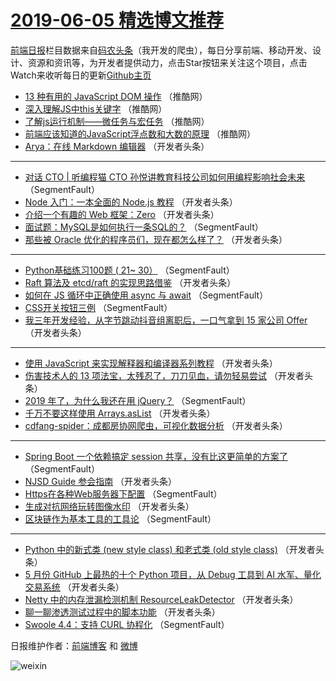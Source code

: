 # [2019-06-05 精选博文推荐](https://toutiao.qdkfweb.cn/date/2019/06/05)

[前端日报](https://qdkfweb.cn/c/news)栏目数据来自[码农头条](https://toutiao.qdkfweb.cn/)（我开发的爬虫），每日分享前端、移动开发、设计、资源和资讯等，为开发者提供动力，点击Star按钮来关注这个项目，点击Watch来收听每日的更新[Github主页](https://github.com/kujian/frontendDaily)
* [13 种有用的 JavaScript DOM 操作](https://toutiao.qdkfweb.cn/113891.html) （推酷网）
* [深入理解JS中this关键字](https://toutiao.qdkfweb.cn/113890.html) （推酷网）
* [了解js运行机制——微任务与宏任务](https://toutiao.qdkfweb.cn/113887.html) （推酷网）
* [前端应该知道的JavaScript浮点数和大数的原理](https://toutiao.qdkfweb.cn/113885.html) （推酷网）
* [Arya：在线 Markdown 编辑器](https://toutiao.qdkfweb.cn/113958.html) （开发者头条）

***
* [对话 CTO | 听编程猫 CTO 孙悦讲教育科技公司如何用编程影响社会未来](https://toutiao.qdkfweb.cn/113842.html) （SegmentFault）
* [Node 入门：一本全面的 Node.js 教程](https://toutiao.qdkfweb.cn/114008.html) （开发者头条）
* [介绍一个有趣的 Web 框架：Zero](https://toutiao.qdkfweb.cn/113961.html) （开发者头条）
* [面试题：MySQL是如何执行一条SQL的？](https://toutiao.qdkfweb.cn/113834.html) （SegmentFault）
* [那些被 Oracle 优化的程序员们，现在都怎么样了？](https://toutiao.qdkfweb.cn/113952.html) （开发者头条）

***
* [Python基础练习100题 ( 21~ 30）](https://toutiao.qdkfweb.cn/113846.html) （SegmentFault）
* [Raft 算法及 etcd/raft 的实现思路借鉴](https://toutiao.qdkfweb.cn/113969.html) （开发者头条）
* [如何在 JS 循环中正确使用 async 与 await](https://toutiao.qdkfweb.cn/113941.html) （SegmentFault）
* [CSS开关按钮三例](https://toutiao.qdkfweb.cn/113836.html) （SegmentFault）
* [我三年开发经验，从字节跳动抖音组离职后，一口气拿到 15 家公司 Offer](https://toutiao.qdkfweb.cn/113848.html) （开发者头条）

***
* [使用 JavaScript 来实现解释器和编译器系列教程](https://toutiao.qdkfweb.cn/114016.html) （开发者头条）
* [伤害技术人的 13 项法宝，太残忍了，刀刀见血，请勿轻易尝试](https://toutiao.qdkfweb.cn/113974.html) （开发者头条）
* [2019 年了，为什么我还在用 jQuery？](https://toutiao.qdkfweb.cn/113838.html) （SegmentFault）
* [千万不要这样使用 Arrays.asList](https://toutiao.qdkfweb.cn/113955.html) （开发者头条）
* [cdfang-spider：成都房协网爬虫，可视化数据分析](https://toutiao.qdkfweb.cn/114021.html) （开发者头条）

***
* [Spring Boot 一个依赖搞定 session 共享，没有比这更简单的方案了](https://toutiao.qdkfweb.cn/113847.html) （SegmentFault）
* [NJSD Guide 参会指南](https://toutiao.qdkfweb.cn/113865.html) （开发者头条）
* [Https在各种Web服务器下配置](https://toutiao.qdkfweb.cn/113946.html) （SegmentFault）
* [生成对抗网络玩转图像水印](https://toutiao.qdkfweb.cn/113999.html) （开发者头条）
* [区块链作为基本工具的工具论](https://toutiao.qdkfweb.cn/113841.html) （SegmentFault）

***
* [Python 中的新式类 (new style class) 和老式类 (old style class)](https://toutiao.qdkfweb.cn/113876.html) （开发者头条）
* [5 月份 GitHub 上最热的十个 Python 项目，从 Debug 工具到 AI 水军、量化交易系统](https://toutiao.qdkfweb.cn/113853.html) （开发者头条）
* [Netty 中的内存泄漏检测机制 ResourceLeakDetector](https://toutiao.qdkfweb.cn/113981.html) （开发者头条）
* [聊一聊渗透测试过程中的脚本功能](https://toutiao.qdkfweb.cn/113866.html) （开发者头条）
* [Swoole 4.4：支持 CURL 协程化](https://toutiao.qdkfweb.cn/113947.html) （SegmentFault）

日报维护作者：[前端博客](https://qdkfweb.cn/) 和 [微博](https://qdkfweb.cn/go/weibo)

![weixin](https://user-images.githubusercontent.com/3055447/38468989-651132ac-3b80-11e8-8e6b-15122322a9d7.png)